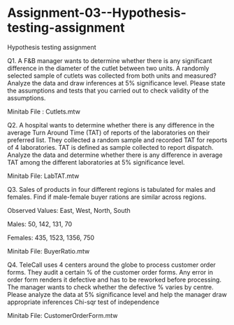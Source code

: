 # Assignment-03--Hypothesis-testing-assignment
Hypothesis testing assignment

Q1. A F&B manager wants to determine whether there is any significant difference in the diameter of the cutlet between two units. A randomly selected sample of cutlets was collected from both units and measured? Analyze the data and draw inferences at 5% significance level. Please state the assumptions and tests that you carried out to check validity of the assumptions.

Minitab File : Cutlets.mtw


Q2. A hospital wants to determine whether there is any difference in the average Turn Around Time (TAT) of reports of the laboratories on their preferred list. They collected a random sample and recorded TAT for reports of 4 laboratories. TAT is defined as sample collected to report dispatch.
Analyze the data and determine whether there is any difference in average TAT among the different laboratories at 5% significance level.
    
Minitab File: LabTAT.mtw


Q3. Sales of products in four different regions is tabulated for males and females. Find if male-female buyer rations are similar across regions.

Observed Values:	East,	West,	North,	South

Males:	            50, 	142,	 131,     70

Females:            435,	1523,   1356,    750

Minitab File: BuyerRatio.mtw


Q4. TeleCall uses 4 centers around the globe to process customer order forms. They audit a certain %  of the customer order forms. Any error in order form renders it defective and has to be reworked before processing.  The manager wants to check whether the defective %  varies by centre. Please analyze the data at 5% significance level and help the manager draw appropriate inferences
Chi-sqr test of independence

Minitab File: CustomerOrderForm.mtw


  
 




